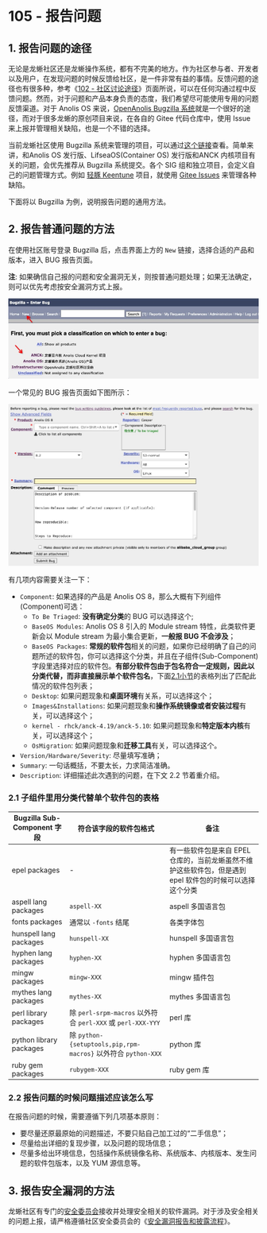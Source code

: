 # 105 - 报告问题

## 1. 报告问题的途径

无论是龙蜥社区还是龙蜥操作系统，都有不完美的地方。作为社区参与者、开发者以及用户，在发现问题的时候反馈给社区，是一件非常有益的事情。反馈问题的途径也有很多种，参考《[102 - 社区讨论途径](../articles/102-join-discussion.md)》页面所说，可以在任何沟通过程中反馈问题。然而，对于问题和产品本身负责的态度，我们希望尽可能使用专用的问题反馈渠道。对于 Anolis OS 来说，[OpenAnolis Bugzilla 系统](https://bugzilla.openanolis.cn)就是一个很好的途径，而对于很多龙蜥的原创项目来说，在各自的 Gitee 代码仓库中，使用 Issue 来上报并管理相关缺陷，也是一个不错的选择。

当前龙蜥社区使用 Bugzilla 系统来管理的项目，可以通过[这个链接](https://bugzilla.openanolis.cn/describecomponents.cgi)查看。简单来讲，和Anolis OS 发行版、LifseaOS(Container OS) 发行版和ANCK 内核项目有关的问题，会优先推荐从 Bugzilla 系统提交。各个 SIG 组和独立项目，会定义自己的问题管理方式。例如 [轻豚 Keentune](https://gitee.com/anolis/keentuned) 项目，就使用 [Gitee Issues](https://gitee.com/anolis/keentuned/issues) 来管理各种缺陷。

下面将以 Bugzilla 为例，说明报告问题的通用方法。

## 2. 报告普通问题的方法

在使用社区账号登录 Bugzilla 后，点击界面上方的 `New` 链接，选择合适的产品和版本，进入 BUG 报告页面。

**注**: 如果确信自己报的问题和安全漏洞无关，则按普通问题处理；如果无法确定，则可以优先考虑按安全漏洞方式上报。

![报告新的 BUG](../images/105-open-new-bugzilla.jpg)

一个常见的 BUG 报告页面如下图所示：

![新的 BUG 报告页面](../images/105-bug-report-page.jpg)

有几项内容需要关注一下：
+ `Component`: 如果选择的产品是 Anolis OS 8，那么大概有下列组件(Component)可选：
  + `To Be Triaged`: **没有确定分类**的 BUG 可以选择这个;
  + `BaseOS Modules`: Anolis OS 8 引入的 Module stream 特性，此类软件更新会以 Module stream 为最小集合更新，**一般报 BUG 不会涉及**；
  + `BaseOS Packages`: **常规的软件包**相关的问题，如果你已经明确了自己的问题所述的软件包，你可以选择这个分类，并且在子组件(Sub-Component)字段里选择对应的软件包。**有部分软件包由于包名符合一定规则，因此以分类代替，而非直接展示单个软件包名**，下面[2.1小节](#21-子组件里用分类代替单个软件包的表格)的表格列出了匹配此情况的软件包列表；
  + `Desktop`: 如果问题现象和**桌面环境**有关系，可以选择这个；
  + `Images&Installations`: 如果问题现象和**操作系统镜像或者安装过程**有关，可以选择这个；
  + `kernel - rhck/anck-4.19/anck-5.10`: 如果问题现象和**特定版本内核**有关，可以选择这个；
  + `OsMigration`: 如果问题现象和**迁移工具**有关，可以选择这个。
+ `Version/Hardware/Severity`: 尽量填写准确；
+ `Summary`: 一句话概括，不要太长，力求简洁准确。
+ `Description`: 详细描述此次遇到的问题，在下文 2.2 节着重介绍。

### 2.1 子组件里用分类代替单个软件包的表格

| Bugzilla Sub-Component 字段 | 符合该字段的软件包格式 | 备注         |
|-----------------------------|------------------------|--------------|
| epel packages               | -                      | 有一些软件包是来自 EPEL 仓库的，当前龙蜥虽然不维护这些软件包，但是遇到 epel 软件包的时候可以选择这个分类 |
| aspell lang packages        | `aspell-XX`              | aspell 多国语言包 |
| fonts packages              | 通常以 `-fonts` 结尾     | 各类字体包   |
| hunspell lang packages      | `hunspell-XX`            | hunspell 多国语言包
| hyphen lang packages        | `hyphen-XX`              | hyphen 多国语言包  |
| mingw packages              | `mingw-XXX`              | mingw 插件包 |
| mythes lang packages        | `mythes-XX`              | mythes 多国语言包 |
| perl library packages       | 除 `perl-srpm-macros` 以外符合 `perl-XXX` 或 `perl-XXX-YYY` | perl 库 |
| python library packages     | 除 `python-{setuptools,pip,rpm-macros}` 以外符合 `python-XXX` | python 库 |
| ruby gem packages           | `rubygem-XXX`            | ruby gem 库|

### 2.2 报告问题的时候问题描述应该怎么写

在报告问题的时候，需要遵循下列几项基本原则：
+ 要尽量还原最原始的问题描述，不要只贴自己加工过的“二手信息”；
+ 尽量给出详细的复现步骤，以及问题的现场信息；
+ 尽量多给出环境信息，包括操作系统镜像名称、系统版本、内核版本、发生问题的软件包版本，以及 YUM 源信息等。

## 3. 报告安全漏洞的方法

龙蜥社区有专门的[安全委员会](https://openanolis.cn/sig/security-committee)接收并处理安全相关的软件漏洞。对于涉及安全相关的问题上报，请严格遵循社区安全委员会的《[安全漏洞报告和披露流程](https://openanolis.cn/sig/security-committee/doc/435846799673394804)》。

